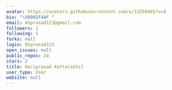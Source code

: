 ```yaml
---
avatar: https://avatars.githubusercontent.com/u/13558465?v=4
bio: "\U0001F4AF "
email: khprasad123@gmail.com
followers: 1
following: 5
forks: null
login: khprasad123
open_issues: null
public_repos: 24
stars: 2
title: Hariprasad Kottarathil
user_type: User
website: null
---
```

